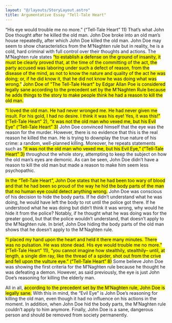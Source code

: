 ```yaml
---
layout: "@/layouts/StoryLayout.astro"
title: Argumentative Essay "Tell-Tale Heart"
---
```


“His eye would trouble me no more.” (“Tell-Tale Heart” 11) That’s what John Doe thought after he killed the old man. John Doe broke into an old man’s house repeatedly, after which John Doe killed the old man. John Doe may seem to show characteristics from the M’Naghten rule but in reality, he is a cold, hard criminal with full control over their thoughts and actions. The M’Naghten rule states <mark>“to establish a defense on the ground of insanity, it must be clearly proved that, at the time of the committing of the act, the party accused was laboring under such a defect of reason, from the disease of the mind, as not to know the nature and quality of the act he was doing; or, if he did know it, that he did not know he was doing what was wrong.”</mark> <mark class="bg-green-400">John Doe of "The Tell-Tale Heart" by Edgar Allan Poe is considered legally sane according to the precedent set by the M'Naghten Rule because he adds things to the story to make people think he had a reason to kill the old man.</mark>

<mark>“I loved the old man. He had never wronged me. He had never given me insult. For his gold, I had no desire. I think it was his eye! Yes, it was this!” (“Tell-Tale Heart” 2), “it was not the old man who vexed me, but his Evil Eye” (“Tell-Tale Heart” 3)</mark> John Doe convinced himself that the eye was the reason for the murder. However, there is no evidence that this is the real reason he killed the man. He is trying to downplay the true nature of his crime: a random, well-planned killing. Moreover, he repeats statements such as <mark>“it was not the old man who vexed me, but his Evil Eye,” (“Tell-Tale Heart” 3)</mark> throughout the whole story, attempting to keep the subject on how the old man’s eyes are demonic. As can be seen, John Doe didn’t have a reason to kill the old man but made a reason to make him seem less psychopathic.

<mark>In the “Tell-Tale Heart”, John Doe states that he had been too wary of blood and that he had been so proud of the way he hid the body parts of the man that no human eye could detect anything wrong.</mark> John Doe was conscious of his decision to hide the body parts. If he didn’t understand what he was doing, he would have left the body to rot until the police got there. If he understood what he was doing but didn’t think it was wrong, why would he hide it from the police? Notably, if he thought what he was doing was for the greater good, but that the police wouldn’t understand, that doesn’t apply to the M’Naghten rule. In brief, John Doe hiding the body parts of the old man shows that he doesn’t apply to the M’Naghten rule.

<mark>“I placed my hand upon the heart and held it there many minutes. There was no pulsation. He was stone dead. His eye would trouble me no more.” (“Tell-Tale Heart” 11), “you cannot imagine how stealthily, stealthily– until, at length, a single dim ray, like the thread of a spider, shot out from the crive and fell upon the vulture eye.” (“Tell-Tale Heart” 8)</mark> Some believe John Doe was showing the first criteria for the M’Naghten rule because he thought he was defeating a demon. However, as said previously, the eye is just John Doe’s reasoning for killing the elderly man.

All in all, <mark class="bg-green-400">according to the precedent set by the M’Naghten rule, John Doe is legally sane.</mark> With this in mind, the “Evil Eye” is John Doe’s reasoning for killing the old man, even though it had no influence on his actions in the moment. In addition, when John Doe hid the body parts, the M’Naghten rule couldn’t apply to him anymore. Finally, John Doe is a sane, dangerous person and should be removed from society permanently.
